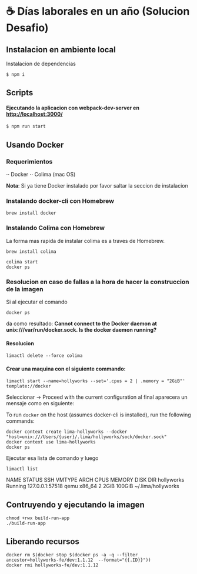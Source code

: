 # ☕️ Días laborales en un año (Solucion Desafio)

## Instalacion en ambiente local

Instalacion de dependencias

```sh
$ npm i
```

## Scripts

#### Ejecutando la aplicacion con webpack-dev-server en [http://localhost:3000/](http://localhost:3000/)

```sh
$ npm run start
```
## Usando Docker

### Requerimientos
⋅⋅ Docker
⋅⋅ Colima (mac OS)

**Nota**: Si ya tiene Docker instalado por favor saltar la seccion de instalacion

### Instalando docker-cli con Homebrew

```
brew install docker
```
### Instalando Colima con Homebrew
La forma mas rapida de instalar colima es a traves de Homebrew.

```
brew install colima
```
```
colima start
docker ps
```
### Resolucion en caso de fallas a la hora de hacer la construccion de la imagen
Si al ejecutar el comando
```
docker ps
```
da como resultado:
__**Cannot connect to the Docker daemon at unix:///var/run/docker.sock. Is the docker daemon running?**__

#### Resolucion

```
limactl delete --force colima
```
#### Crear una maquina con el siguiente commando:
```
limactl start --name=hollyworks --set='.cpus = 2 | .memory = "2GiB"' template://docker

```

Seleccionar -> Proceed with the current configuration al final aparecera un mensaje como en siguiente:

To run `docker` on the host (assumes docker-cli is installed), run the following commands:
```
docker context create lima-hollyworks --docker "host=unix:///Users/{user}/.lima/hollyworks/sock/docker.sock"
docker context use lima-hollyworks
docker ps
```
Ejecutar esa lista de comando y luego

```
limactl list
```

NAME          STATUS     SSH                VMTYPE    ARCH      CPUS    MEMORY    DISK      DIR
hollyworks    Running    127.0.0.1:57518    qemu      x86_64    2       2GiB      100GiB    ~/.lima/hollyworks

## Contruyendo y ejecutando la imagen

```
chmod +rwx build-run-app 
./build-run-app
```

## Liberando recursos 

```
docker rm $(docker stop $(docker ps -a -q --filter ancestor=hollyworks-fe/dev:1.1.12  --format="{{.ID}}"))
docker rmi hollyworks-fe/dev:1.1.12 

